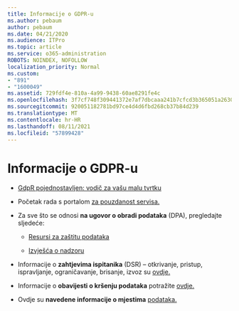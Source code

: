 ```yaml
---
title: Informacije o GDPR-u
ms.author: pebaum
author: pebaum
ms.date: 04/21/2020
ms.audience: ITPro
ms.topic: article
ms.service: o365-administration
ROBOTS: NOINDEX, NOFOLLOW
localization_priority: Normal
ms.custom:
- "891"
- "1600049"
ms.assetid: 729fdf4e-810a-4a99-9438-60ae8291fe4c
ms.openlocfilehash: 3f7cf748f309441372e7af7dbcaaa241b7cfcd3b365051a2630ca38fa4c1d11c
ms.sourcegitcommit: 920051182781bd97ce4d4d6fbd268cb37b84d239
ms.translationtype: MT
ms.contentlocale: hr-HR
ms.lasthandoff: 08/11/2021
ms.locfileid: "57899428"
---
```

# <a name="information-about-gdpr"></a>Informacije o GDPR-u

- [GdpR pojednostavljen: vodič za vašu malu tvrtku](https://docs.microsoft.com/microsoft-365/admin/security-and-compliance/gdpr-compliance)

- Početak rada s portalom [za pouzdanost servisa.](https://servicetrust.microsoft.com/ViewPage/GDPRGetStarted)

- Za sve što se odnosi **na ugovor o obradi podataka** (DPA), pregledajte sljedeće:

  - [Resursi za zaštitu podataka](https://servicetrust.microsoft.com/ViewPage/TrustDocuments)

  - [Izvješća o nadzoru](https://servicetrust.microsoft.com/ViewPage/MSComplianceGuide)

- Informacije o **zahtjevima ispitanika** (DSR) – otkrivanje, pristup, ispravljanje, ograničavanje, brisanje, izvoz su [ovdje.](https://docs.microsoft.com/microsoft-365/compliance/gdpr-dsr-office365)

- Informacije o **obavijesti o kršenju podataka** potražite [ovdje.](https://servicetrust.microsoft.com/ViewPage/GDPRBreach)

- Ovdje su **navedene informacije o mjestima** [podataka.](https://products.office.com/where-is-your-data-located?ms.officeurl=datamaps&amp;geo=All#All)

